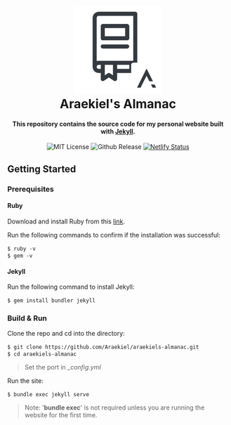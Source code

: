 <h1 align="center">
  <br>
  <a href="https://araekiel.netlify.app"><img src="https://github.com/Araekiel/araekiels-almanac/blob/master/assets/images/almanac.png" alt="Araekiel's Almanac" width="200"></a>
  <br>
  Araekiel's Almanac
  <br>
</h1>

<h4 align="center">
  This repository contains the source code for my personal website built with <a href="https://jekyllrb.com/">Jekyll</a>.
</h4>

<p align="center">
  <a><img alt="MIT License" src="https://img.shields.io/apm/l/atomic-design-ui.svg?"></a>
  <a><img alt="Github Release" src="https://img.shields.io/badge/release-v1.0-blue"></a>
  <a href="https://app.netlify.com/sites/araekiel/deploys"><img alt="Netlify Status" src="https://api.netlify.com/api/v1/badges/e55d05c3-64c6-4f9f-ac79-4b5f369879f7/deploy-status"></a>
</p>

## Getting Started

### Prerequisites

#### Ruby 

Download and install Ruby from this [link](https://www.ruby-lang.org/en/downloads/).

Run the following commands to confirm if the installation was successful:

```
$ ruby -v
$ gem -v
```

#### Jekyll

Run the following command to install Jekyll:

```
$ gem install bundler jekyll
```

### Build & Run

Clone the repo and cd into the directory:

```
$ git clone https://github.com/Araekiel/araekiels-almanac.git
$ cd araekiels-almanac
```

> Set the port in *_config.yml*

Run the site:

```
$ bundle exec jekyll serve
```

> Note: '**bundle exec**' is not required unless you are running the website for the first time.